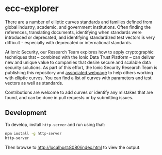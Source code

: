# ecc-explorer

There are a number of elliptic curves standards and families defined from global industry, academic, and government institutions.
Often finding the references, translating documents, identifying when standards were introduced or deprecated, and identifying standardized test vectors is very difficult - especially with deprecated or international standards.

At Ionic Security, our Research Team explores how to apply cryptographic techniques that – combined with the Ionic Data Trust Platform – can deliver new and unique value to companies that desire secure and scalable data security solutions.
As part of this effort, the Ionic Security Research Team is publishing this repository and <a href="">associated webpage</a> to help others working with elliptic curves.
You can find a list of curves with parameters and test vectors as well as standards.

Contributions are welcome to add curves or identify any mistakes that are found, and can be done in pull requests or by submitting issues.



## Development

To develop, install `http-server` and run using that:

```bash
npm install -g http-server
http-server
```

Then browse to [http://localhost:8080/index.html](http://localhost:8080/index.html) to view the output.
